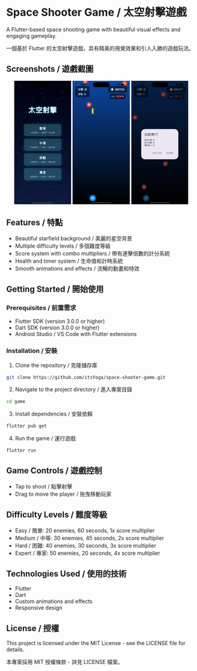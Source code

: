 # Space Shooter Game / 太空射擊遊戲

A Flutter-based space shooting game with beautiful visual effects and engaging gameplay.

一個基於 Flutter 的太空射擊遊戲，具有精美的視覺效果和引人入勝的遊戲玩法。

## Screenshots / 遊戲截圖

<p align="center">
  <img src="https://raw.githubusercontent.com/itsYoga/space-shooter-game/main/assets/screenshots/Home.png" width="30%" alt="Home Screen">
  <img src="https://raw.githubusercontent.com/itsYoga/space-shooter-game/main/assets/screenshots/Gameplay.png" width="30%" alt="Gameplay">
  <img src="https://raw.githubusercontent.com/itsYoga/space-shooter-game/main/assets/screenshots/Score.png" width="30%" alt="Score Screen">
</p>

## Features / 特點

- Beautiful starfield background / 美麗的星空背景
- Multiple difficulty levels / 多個難度等級
- Score system with combo multipliers / 帶有連擊倍數的計分系統
- Health and timer system / 生命值和計時系統
- Smooth animations and effects / 流暢的動畫和特效

## Getting Started / 開始使用

### Prerequisites / 前置需求

- Flutter SDK (version 3.0.0 or higher)
- Dart SDK (version 3.0.0 or higher)
- Android Studio / VS Code with Flutter extensions

### Installation / 安裝

1. Clone the repository / 克隆儲存庫
```bash
git clone https://github.com/itsYoga/space-shooter-game.git
```

2. Navigate to the project directory / 進入專案目錄
```bash
cd game
```

3. Install dependencies / 安裝依賴
```bash
flutter pub get
```

4. Run the game / 運行遊戲
```bash
flutter run
```

## Game Controls / 遊戲控制

- Tap to shoot / 點擊射擊
- Drag to move the player / 拖曳移動玩家

## Difficulty Levels / 難度等級

- Easy / 簡單: 20 enemies, 60 seconds, 1x score multiplier
- Medium / 中等: 30 enemies, 45 seconds, 2x score multiplier
- Hard / 困難: 40 enemies, 30 seconds, 3x score multiplier
- Expert / 專家: 50 enemies, 20 seconds, 4x score multiplier

## Technologies Used / 使用的技術

- Flutter
- Dart
- Custom animations and effects
- Responsive design

## License / 授權

This project is licensed under the MIT License - see the LICENSE file for details.

本專案採用 MIT 授權條款 - 詳見 LICENSE 檔案。
